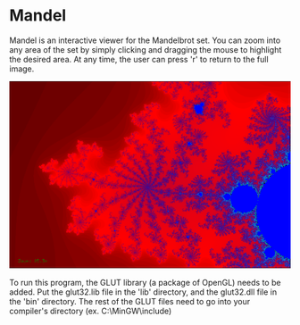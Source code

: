 # Mandel

Mandel is an interactive viewer for the Mandelbrot set. You can zoom into any area of the set by simply clicking and dragging the mouse to highlight the desired area. At any time, the user can press 'r' to return to the full image.

![A zoom into an area of the Mandelbrot set, showing escape values](doc/mandelzoom.png)

To run this program, the GLUT library (a package of OpenGL) needs to be added. Put the glut32.lib file in the 'lib' directory, and the glut32.dll file in the 'bin' directory. The rest of the GLUT files need to go into your compiler's directory (ex. C:\MinGW\include)